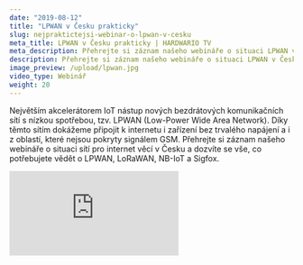 ```yaml
---
date: "2019-08-12"
title: "LPWAN v Česku prakticky"
slug: nejpraktictejsi-webinar-o-lpwan-v-cesku
meta_title: LPWAN v Česku prakticky | HARDWARIO TV
meta_description: Přehrejte si záznam našeho webináře o situaci LPWAN v Česku a dozvíte se vše, co potřebujete vědět o LoRaWAN, NB-IoT a Sigfox.
description: Přehrejte si záznam našeho webináře o situaci LPWAN v Česku a dozvíte se vše, co potřebujete vědět o LoRaWAN, NB-IoT a Sigfox.
image_preview: /upload/lpwan.jpg
video_type: Webinář
weight: 20
---
```


Největším akcelerátorem IoT nástup nových bezdrátových komunikačních sítí s nízkou spotřebou, tzv. LPWAN (Low-Power Wide Area Network). Díky těmto sítím dokážeme připojit k internetu i zařízení bez trvalého napájení a i z oblastí, které nejsou pokryty signálem GSM. Přehrejte si záznam našeho webináře o situaci sítí pro internet věcí v Česku a dozvíte se vše, co potřebujete vědět o LPWAN, LoRaWAN, NB-IoT a Sigfox.

<div class = "video-container">
<iframe src="https://www.youtube.com/embed/4AWMimNxYjs?modestbranding=1&amp;showinfo=0&amp;rel=0&amp;html5=1&amp;widgetid=2" frameborder="0" allow="accelerometer; autoplay; encrypted-media; gyroscope; picture-in-picture" allowfullscreen></iframe>
</div>
